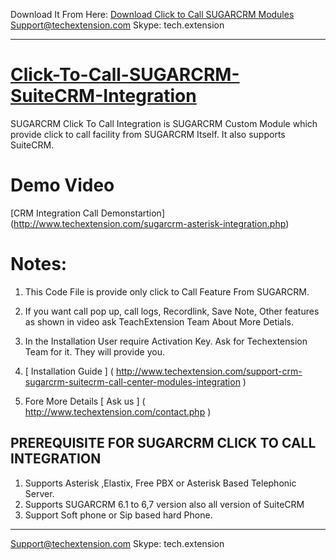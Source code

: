 Download It From Here: [Download Click to Call SUGARCRM Modules](http://www.techextension.com/sugarcrm-click-to-call-integration)
Support@techextension.com
Skype: tech.extension

***

[Click-To-Call-SUGARCRM-SuiteCRM-Integration](http://www.techextension.com/sugarcrm-click-to-call-integration.php)
===========================================

SUGARCRM Click To Call Integration is  SUGARCRM Custom Module which provide click to call facility from SUGARCRM Itself. It also supports SuiteCRM.

Demo Video 
=============================================
 [CRM Integration Call Demonstartion] (http://www.techextension.com/sugarcrm-asterisk-integration.php)

Notes:
=============================================
1. This Code File is provide only click to Call Feature From SUGARCRM.

2. If you want call pop up, call logs, Recordlink, Save Note, Other features as shown in video ask TeachExtension Team About More Detials.

3. In the Installation User require Activation Key. Ask for Techextension Team for it. They will provide you.

4. [ Installation Guide ] ( http://www.techextension.com/support-crm-sugarcrm-suitecrm-call-center-modules-integration )

5. Fore More Details [ Ask us ] ( http://www.techextension.com/contact.php )

PREREQUISITE FOR SUGARCRM CLICK TO CALL INTEGRATION
------------------------------------------------------

1.  Supports Asterisk ,Elastix, Free PBX or Asterisk Based Telephonic Server.
2. Supports SUGARCRM 6.1 to 6,7 version also all version of SuiteCRM
3. Support Soft phone or Sip based hard Phone.

***

Support@techextension.com
Skype: tech.extension
